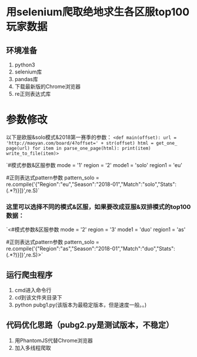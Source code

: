 # 用selenium爬取绝地求生各区服top100玩家数据

## 环境准备
1. python3
2. selenium库
3. pandas库
4. 下载最新版的Chrome浏览器
5. re正则表达式库

# 参数修改

以下是欧服&solo模式&2018第一赛季的参数：
`<def main(offset):
    url = 'http://maoyan.com/board/4?offset=' + str(offset)
    html = get_one_
    page(url)
    for item in parse_one_page(html):
        print(item)
        write_to_file(item)>`
        
`#模式参数&区服参数
  mode = '1'
  region = '2'
  mode1 = 'solo'
  region1 = 'eu'
  
  #正则表达式pattern参数
  pattern_solo = re.compile('{"Region":"eu","Season":"2018-01","Match":"solo","Stats":(.*?)}]}',re.S)`

### 这里可以选择不同的模式&区服，如果要改成亚服&双排模式的top100数据：

`<#模式参数&区服参数
mode = '2'
region = '3'
mode1 = 'duo'
region1 = 'as'

#正则表达式pattern参数
pattern_solo = re.compile('{"Region":"as","Season":"2018-01","Match":"duo","Stats":(.*?)}]}',re.S)>`


## 运行爬虫程序
1. cmd进入命令行
2. cd到该文件夹目录下
3. python pubg1.py(该版本为最稳定版本，但是速度一般。。)

## 代码优化思路（pubg2.py是测试版本，不稳定）
1. 用PhantomJS代替Chrome浏览器
2. 加入多线程爬取

